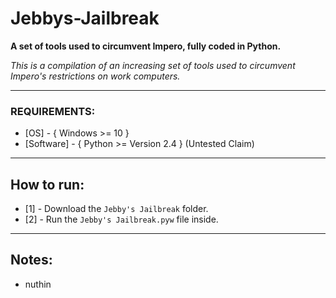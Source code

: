 # Jebbys-Jailbreak
**A set of tools used to circumvent Impero, fully coded in Python.**

*This is a compilation of an increasing set of tools used to circumvent Impero's restrictions on work computers.*

---

### REQUIREMENTS:
- [OS] - { Windows >= 10 }
- [Software] - { Python >= Version 2.4 } (Untested Claim)

---

## How to run:
- [1] - Download the `Jebby's Jailbreak` folder.
- [2] - Run the `Jebby's Jailbreak.pyw` file inside.

---

## Notes:
- nuthin
